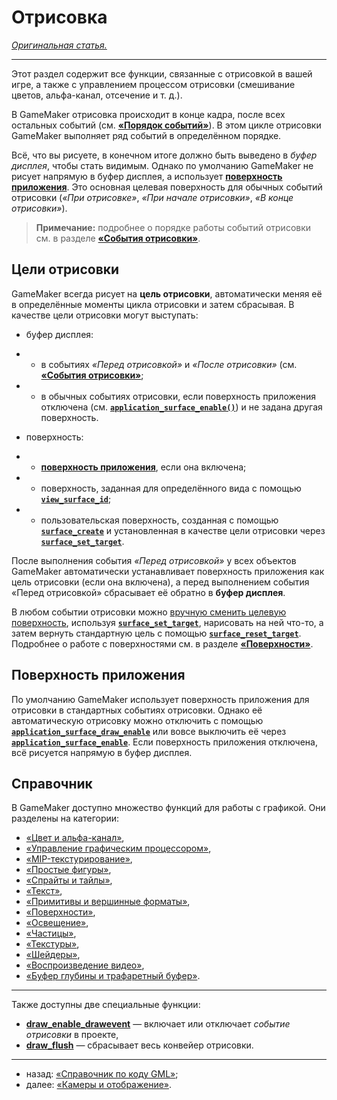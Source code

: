 # Отрисовка

[*Оригинальная статья.*](https://manual.gamemaker.io/beta/en/index.htm#t=GameMaker_Language%2FGML_Reference%2FDrawing%2FDrawing.htm)

---

Этот раздел содержит все функции, связанные с отрисовкой в вашей игре, а также с управлением процессом отрисовки (смешивание цветов, альфа-канал, отсечение и т. д.).

В GameMaker отрисовка происходит в конце кадра, после всех остальных событий (см. [**«Порядок событий»**](https://manual.gamemaker.io/beta/en/The_Asset_Editors/Object_Properties/Event_Order.htm)). В этом цикле отрисовки GameMaker выполняет ряд событий в определённом порядке.

Всё, что вы рисуете, в конечном итоге должно быть выведено в *буфер дисплея*, чтобы стать видимым. Однако по умолчанию GameMaker не рисует напрямую в буфер дисплея, а использует [**поверхность приложения**](https://github.com/RushanM/GameMaker-Alt-Russian-Language/blob/main/Руководство/Поверхности.md#поверхность-приложения). Это основная целевая поверхность для обычных событий отрисовки (*«При отрисовке»*, *«При начале отрисовки»*, *«В конце отрисовки»*).

> **Примечание:** подробнее о порядке работы событий отрисовки см. в разделе [**«События отрисовки»**](https://github.com/RushanM/GameMaker-Alt-Russian-Language/blob/main/Руководство/%D0%A1%D0%BE%D0%B1%D1%8B%D1%82%D0%B8%D1%8F%20%D0%BE%D1%82%D1%80%D0%B8%D1%81%D0%BE%D0%B2%D0%BA%D0%B8.md).

## Цели отрисовки

GameMaker всегда рисует на **цель отрисовки**, автоматически меняя её в определённые моменты цикла отрисовки и затем сбрасывая. В качестве цели отрисовки могут выступать:

* буфер дисплея:
* * в событиях *«Перед отрисовкой»* и *«После отрисовки»* (см. [**«События отрисовки»**](https://github.com/RushanM/GameMaker-Alt-Russian-Language/blob/main/Руководство/%D0%A1%D0%BE%D0%B1%D1%8B%D1%82%D0%B8%D1%8F%20%D0%BE%D1%82%D1%80%D0%B8%D1%81%D0%BE%D0%B2%D0%BA%D0%B8.md);
* * в обычных событиях отрисовки, если поверхность приложения отключена (см. [**`application_surface_enable()`**](https://manual.gamemaker.io/beta/en/GameMaker_Language/GML_Reference/Drawing/Surfaces/application_surface_enable.htm)) и не задана другая поверхность.

* поверхность:
* * [**поверхность приложения**](https://manual.gamemaker.io/beta/en/GameMaker_Language/GML_Reference/Drawing/Surfaces/Surfaces.htm#application_surface), если она включена;
* * поверхность, заданная для определённого вида с помощью [**`view_surface_id`**](https://manual.gamemaker.io/beta/en/GameMaker_Language/GML_Reference/Cameras_And_Display/Cameras_And_Viewports/view_surface_id.htm);
* * пользовательская поверхность, созданная с помощью [**`surface_create`**](https://manual.gamemaker.io/beta/en/GameMaker_Language/GML_Reference/Drawing/Surfaces/surface_create.htm) и установленная в качестве цели отрисовки через [**`surface_set_target`**](https://manual.gamemaker.io/beta/en/GameMaker_Language/GML_Reference/Drawing/Surfaces/surface_set_target.htm).

После выполнения события *«Перед отрисовкой»* у всех объектов GameMaker автоматически устанавливает поверхность приложения как цель отрисовки (если она включена), а перед выполнением события «Перед отрисовкой» сбрасывает её обратно в **буфер дисплея**.

В любом событии отрисовки можно [вручную сменить целевую поверхность](https://manual.gamemaker.io/beta/en/GameMaker_Language/GML_Reference/Drawing/Surfaces/surface_create.htm), используя [**`surface_set_target`**](https://manual.gamemaker.io/beta/en/GameMaker_Language/GML_Reference/Drawing/Surfaces/surface_set_target.htm), нарисовать на ней что-то, а затем вернуть стандартную цель с помощью [**`surface_reset_target`**](https://manual.gamemaker.io/beta/en/GameMaker_Language/GML_Reference/Drawing/Surfaces/surface_reset_target.htm). Подробнее о работе с поверхностями см. в разделе [**«Поверхности»**](https://github.com/RushanM/GameMaker-Alt-Russian-Language/blob/main/Руководство/Поверхности.md).

## Поверхность приложения

По умолчанию GameMaker использует поверхность приложения для отрисовки в стандартных событиях отрисовки. Однако её автоматическую отрисовку можно отключить с помощью [**`application_surface_draw_enable`**](https://manual.gamemaker.io/beta/en/GameMaker_Language/GML_Reference/Drawing/Surfaces/application_surface_draw_enable.htm) или вовсе выключить её через [**`application_surface_enable`**](https://manual.gamemaker.io/beta/en/GameMaker_Language/GML_Reference/Drawing/Surfaces/application_surface_enable.htm). Если поверхность приложения отключена, всё рисуется напрямую в буфер дисплея.

## Справочник

В GameMaker доступно множество функций для работы с графикой. Они разделены на категории:

* [«Цвет и альфа-канал»](https://manual.gamemaker.io/beta/en/GameMaker_Language/GML_Reference/Drawing/Colour_And_Alpha/Colour_And_Alpha.htm),
* [«Управление графическим процессором»](https://manual.gamemaker.io/beta/en/GameMaker_Language/GML_Reference/Drawing/GPU_Control/GPU_Control.htm),
* [«MIP-текстурирование»](https://manual.gamemaker.io/beta/en/GameMaker_Language/GML_Reference/Drawing/Mipmapping/Mipmapping.htm),
* [«Простые фигуры»](https://manual.gamemaker.io/beta/en/GameMaker_Language/GML_Reference/Drawing/Basic_Forms/Basic_Forms.htm),
* [«Спрайты и тайлы»](https://manual.gamemaker.io/beta/en/GameMaker_Language/GML_Reference/Drawing/Sprites_And_Tiles/Sprites_And_Tiles.htm),
* [«Текст»](https://manual.gamemaker.io/beta/en/GameMaker_Language/GML_Reference/Drawing/Text/Text.htm),
* [«Примитивы и вершинные форматы»](https://manual.gamemaker.io/beta/en/GameMaker_Language/GML_Reference/Drawing/Primitives/Primitives_And_Vertex_Formats.htm),
* [«Поверхности»](https://github.com/RushanM/GameMaker-Alt-Russian-Language/blob/main/Руководство/Поверхности.md),
* [«Освещение»](https://manual.gamemaker.io/beta/en/GameMaker_Language/GML_Reference/Drawing/Lighting/Lighting.htm),
* [«Частицы»](https://manual.gamemaker.io/beta/en/GameMaker_Language/GML_Reference/Drawing/Particles/Particles.htm),
* [«Текстуры»](https://manual.gamemaker.io/beta/en/GameMaker_Language/GML_Reference/Drawing/Textures/Textures.htm),
* [«Шейдеры»](https://manual.gamemaker.io/beta/en/GameMaker_Language/GML_Reference/Asset_Management/Shaders/Shaders.htm),
* [«Воспроизведение видео»](https://manual.gamemaker.io/beta/en/GameMaker_Language/GML_Reference/Drawing/Videos/Videos.htm#h1),
* [«Буфер глубины и трафаретный буфер»](https://manual.gamemaker.io/beta/en/GameMaker_Language/GML_Reference/Drawing/Depth_And_Stencil_Buffer/The_Depth_And_Stencil_Buffer.htm).

---

Также доступны две специальные функции:

* [**draw_enable_drawevent**](https://manual.gamemaker.io/beta/en/GameMaker_Language/GML_Reference/Drawing/draw_enable_drawevent.htm) — включает или отключает *событие отрисовки* в проекте,
* [**draw_flush**](https://manual.gamemaker.io/beta/en/GameMaker_Language/GML_Reference/Drawing/draw_flush.htm) — сбрасывает весь конвейер отрисовки.

---

* назад: [«Справочник по коду GML»](https://manual.gamemaker.io/beta/en/GameMaker_Language/GML_Reference/GML_Reference.htm);
* далее: [«Камеры и отображение»](https://manual.gamemaker.io/beta/en/GameMaker_Language/GML_Reference/Cameras_And_Display/Cameras_And_Display.htm).
